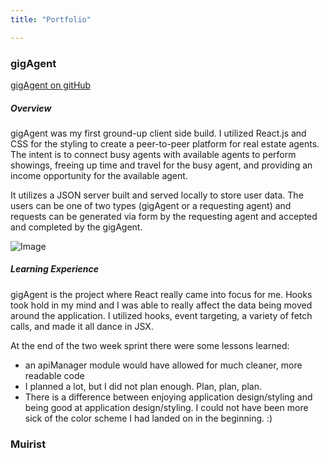 ```yaml
---
title: "Portfolio"

---
```




### gigAgent


[gigAgent on gitHub](https://github.com/TheBenGregory/gigAgent)

##### Overview

gigAgent was my first ground-up client side build. I utilized React.js and CSS for the styling to create a peer-to-peer platform for real estate agents. The intent is to connect busy agents with available agents to perform showings, freeing up time and travel for the busy agent, and providing an income opportunity for the available agent.

It utilizes a JSON server built and served locally to store user data. The users can be one of two types (gigAgent or a requesting agent) and requests can be generated via form by the requesting agent and accepted and completed by the gigAgent. 




![Image](/gigAgentSS.jpg)


##### Learning Experience

gigAgent is the project where React really came into focus for me. Hooks took hold in my mind and I was able to really affect the data being moved around the application. I utilized hooks, event targeting, a variety of fetch calls, and made it all dance in JSX. 

At the end of the two week sprint there were some lessons learned:
* an apiManager module would have allowed for much cleaner, more readable code
* I planned a lot, but I did not plan enough. Plan, plan, plan.
* There is a difference between enjoying application design/styling and being good at application design/styling. I could not have been more sick of the color scheme I had landed on in the beginning. :)



### Muirist

